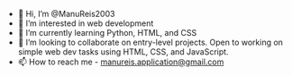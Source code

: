 - 👋 Hi, I’m @ManuReis2003
- 👀 I’m interested in web development
- 🌱 I’m currently learning Python, HTML, and CSS
- 💞️ I’m looking to collaborate on entry-level projects. Open to working on simple web dev tasks using HTML, CSS, and JavaScript.
- 📫 How to reach me - manureis.application@gmail.com

<!---
ManuReis2003/ManuReis2003 is a ✨ special ✨ repository because its `README.md` (this file) appears on your GitHub profile.
You can click the Preview link to take a look at your changes.
--->
